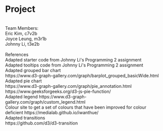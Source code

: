 # Project
<br>
Team Members:
<br>
Eric Kim, c7v2b
<br>
Joyce Leung, m3r1b
<br>
Johnny Li, t3e2b
<br>
<br>
References
<br>
Adapted starter code from Johnny Li's Programming 2 assignment
<br>
Adapted tooltips code from Johnny Li's Programming 2 assignment
<br>
Adapted grouped bar chart
<br>
https://www.d3-graph-gallery.com/graph/barplot_grouped_basicWide.html
<br>
Adapted pie chart
<br>
https://www.d3-graph-gallery.com/graph/pie_annotation.html
<br>
https://www.geeksforgeeks.org/d3-js-pie-function/
<br>
Adapted legend
https://www.d3-graph-gallery.com/graph/custom_legend.html
<br>
Colour site to get a set of colours that have been improved for colour deficient
https://medialab.github.io/iwanthue/
<br>
Adapted transitions
<br>
https://github.com/d3/d3-transition